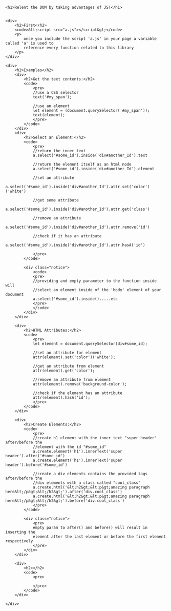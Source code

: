 
    <h1>Relent the DOM by taking advantages of JS!</h1> 

    
    <div>
        <h2>First</h2>
        <code>&lt;script src="a.js"></script&gt;</code>
        <p>
            once you include the script 'a.js' in your page a variable called 'a' is used to
            reference every function related to this library
        </p>
    </div>
 
    <div>
        <h2>Examples</h2>
        <div>
            <h2>Get the text contents:</h2>
            <code>
                <pre>
                //use a CSS selector
                text('#my_span');

                //use an element
                let element = (document.querySelector('#my_span'));
                text(element); 
                </pre>    
            </code>
        </div>
        <div>
            <h2>Select an Element:</h2>
            <code>
                <pre>
                //return the inner text
                a.select('#some_id').inside('div#another_Id').text

                //return the element itself as an html node
                a.select('#some_id').inside('div#another_Id').element    

                //set an attribute
                a.select('#some_id').inside('div#another_Id').attr.set('color')('white')

                //get some attribute
                a.select('#some_id').inside('div#another_Id').attr.get('class')    

                //remove an attribute
                a.select('#some_id').inside('div#another_Id').attr.remove('id')

                //check if it has an attribute
                a.select('#some_id').inside('div#another_Id').attr.hasA('id')
        
                </pre>
            </code>
            
            <div class="notice">
                <code>
                <pre>
                //providing and empty parameter to the function inside will
                //select an element inside of the 'body' element of your document
                a.select('#some_id').inside().....etc
                </pre>
                </code>
            </div>
        </div>
        
        <div>
            <h2>HTML Attributes:</h2>
            <code>
                <pre>
                let element = document.querySelector(div#some_id);

                //set an attribute for element
                attr(element).set('color')('white');

                //get an attribute from element
                attr(element).get('color');

                //remove an attribute from element
                attr(element).remove('background-color');

                //check if the element has an attribute
                attr(element).hasA('id');
                </pre>
            </code>
        </div>
       
        <div>
            <h2>Create Elements:</h2>
            <code>
                <pre>
                //create h1 element with the inner text "super header" after/before the
                //element with the id "#some_id"
                a.create.element('h1').innerText('super header').after('#some_id')
                a.create.element('h1').innerText('super header').before('#some_id')

                //create a div elements contains the provided tags after/before the 
                //div elements with a class called "cool_class" 
                a.create.html('&lt;h2&gt;&lt;p&gt;amazing paragraph here&lt;/p&gt;&lt;/h2&gt;').after('div.cool_class')
                a.create.html('&lt;h2&gt;&lt;p&gt;amazing paragraph here&lt;/p&gt;&lt;/h2&gt;').before('div.cool_class')
                </pre>
            </code>
            
            <div class="notice">
                <pre>
                empty param to after() and before() will result in inserting the 
                element after the last element or before the first element respectively
                </pre>
            </div>
        </div>

        <div>
            <h2></h2>
            <code>
                <pre>
                    
                </pre>
            </code>
        </div>
        
    </div>
    